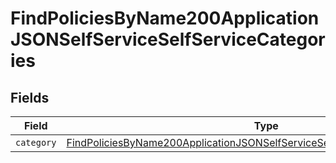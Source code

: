 # FindPoliciesByName200ApplicationJSONSelfServiceSelfServiceCategories


## Fields

| Field                                                                                                                                                                                   | Type                                                                                                                                                                                    | Required                                                                                                                                                                                | Description                                                                                                                                                                             |
| --------------------------------------------------------------------------------------------------------------------------------------------------------------------------------------- | --------------------------------------------------------------------------------------------------------------------------------------------------------------------------------------- | --------------------------------------------------------------------------------------------------------------------------------------------------------------------------------------- | --------------------------------------------------------------------------------------------------------------------------------------------------------------------------------------- |
| `category`                                                                                                                                                                              | [FindPoliciesByName200ApplicationJSONSelfServiceSelfServiceCategoriesCategory](../../models/operations/findpoliciesbyname200applicationjsonselfserviceselfservicecategoriescategory.md) | :heavy_minus_sign:                                                                                                                                                                      | N/A                                                                                                                                                                                     |